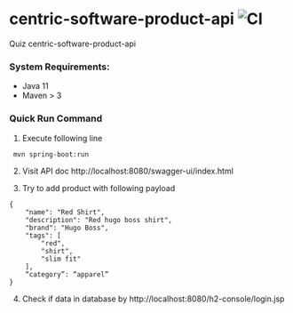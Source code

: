 # centric-software-product-api ![CI](https://github.com/zt1983811/centric-software-product-api/workflows/CI/badge.svg)
Quiz centric-software-product-api

### System Requirements:
* Java 11
* Maven > 3

### Quick Run Command
1. Execute following line
```
 mvn spring-boot:run
```
2. Visit API doc 
http://localhost:8080/swagger-ui/index.html

3. Try to add product with following payload
```$xslt
{
    "name": "Red Shirt",
    "description": "Red hugo boss shirt",
    "brand": "Hugo Boss",
    "tags": [
        "red",
        "shirt",
        "slim fit"
    ],
    “category”: “apparel”
}
```
4. Check if data in database by 
http://localhost:8080/h2-console/login.jsp
